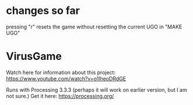 # changes so far
pressing "r" resets the game without resetting the current UGO in "MAKE UGO"  

# VirusGame
Watch here for information about this project: https://www.youtube.com/watch?v=o1IheoDRdGE

Runs with Processing 3.3.3 (perhaps it will work on earlier version, but I am not sure.) Get it here: https://processing.org/
